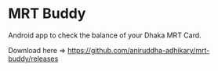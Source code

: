 # MRT Buddy

Android app to check the balance of your Dhaka MRT Card.

Download here => https://github.com/aniruddha-adhikary/mrt-buddy/releases